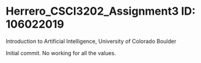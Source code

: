 # Herrero_CSCI3202_Assignment3  ID: 106022019
Introduction to Artificial Intelligence, University of Colorado Boulder

Initial commit. No working for all the values.